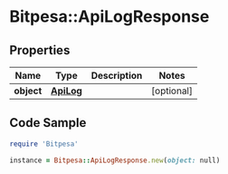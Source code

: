 # Bitpesa::ApiLogResponse

## Properties

Name | Type | Description | Notes
------------ | ------------- | ------------- | -------------
**object** | [**ApiLog**](ApiLog.md) |  | [optional] 

## Code Sample

```ruby
require 'Bitpesa'

instance = Bitpesa::ApiLogResponse.new(object: null)
```



